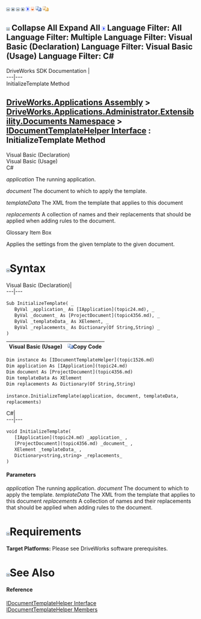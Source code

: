 ![](dotnetimages/collapse.gif) ![](dotnetimages/expand.gif) ![](dotnetimages/collapse.gif) ![](dotnetimages/expand.gif) ![](dotnetimages/drpdown.gif) ![](dotnetimages/drpdown_orange.gif) ![](dotnetimages/copycode.gif) ![](dotnetimages/copycodeHighlight.gif)

![](dotnetimages/collapse.gif) Collapse All Expand All ![](dotnetimages/drpdown.gif) Language Filter: All  Language Filter: Multiple  Language Filter: Visual Basic (Declaration) Language Filter: Visual Basic (Usage) Language Filter: C#  
---  
DriveWorks SDK Documentation  |   
---|---  
InitializeTemplate Method   
  
[DriveWorks.Applications Assembly](topic13.md) > [DriveWorks.Applications.Administrator.Extensibility.Documents Namespace](topic1507.md) > [IDocumentTemplateHelper Interface](topic1526.md) : InitializeTemplate Method  
---  
  
Visual Basic (Declaration)    
Visual Basic (Usage)    
C# 

_application_
    The running application.

_document_
    The document to which to apply the template.

_templateData_
    The XML from the template that applies to this document

_replacements_
    A collection of names and their replacements that should be applied when adding rules to the document.

Glossary Item Box

Applies the settings from the given template to the given document. 

# ![](dotnetimages/collapse.gif)Syntax

Visual Basic (Declaration)|   
---|---  
      
    
    Sub InitializeTemplate( _
       ByVal _application_ As [IApplication](topic24.md), _
       ByVal _document_ As [ProjectDocument](topic4356.md), _
       ByVal _templateData_ As XElement, _
       ByVal _replacements_ As Dictionary(Of String,String) _
    )   
  
Visual Basic (Usage)| ![](dotnetimages/copycode.gif)Copy Code  
---|---  
      
    
    Dim instance As [IDocumentTemplateHelper](topic1526.md)
    Dim application As [IApplication](topic24.md)
    Dim document As [ProjectDocument](topic4356.md)
    Dim templateData As XElement
    Dim replacements As Dictionary(Of String,String)
     
    instance.InitializeTemplate(application, document, templateData, replacements)  
  
C#|   
---|---  
      
    
    void InitializeTemplate( 
       [IApplication](topic24.md) _application_ ,
       [ProjectDocument](topic4356.md) _document_ ,
       XElement _templateData_ ,
       Dictionary<string,string> _replacements_
    )  
  
#### Parameters

 _application_
    The running application.
_document_
    The document to which to apply the template.
_templateData_
    The XML from the template that applies to this document
 _replacements_
    A collection of names and their replacements that should be applied when adding rules to the document.

# ![](dotnetimages/collapse.gif)Requirements

**Target Platforms:** Please see DriveWorks software prerequisites.

# ![](dotnetimages/collapse.gif)See Also

#### Reference

[IDocumentTemplateHelper Interface](topic1526.md)   
[IDocumentTemplateHelper Members](topic1527.md)


